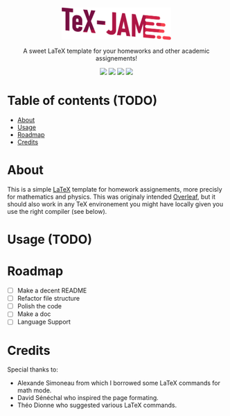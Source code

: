 <p align="center">
<img src="./logo.png" width=50% height=50% />
</p>
<p align="center">
A sweet LaTeX template for your homeworks and other academic assignements!
</p>
<p align="center">
    <img src="https://img.shields.io/badge/latex-%23008080.svg?style=for-the-badge&logo=latex&logoColor=white" />
    <img src="https://img.shields.io/badge/Overleaf-47A141?style=for-the-badge&logo=Overleaf&logoColor=white" /> 
    <img src="https://img.shields.io/github/v/release/LJerome94/Canevas-LaTeX?color=red&style=for-the-badge" />
    <img src="https://img.shields.io/github/license/Ljerome94/Canevas-LaTeX?color=orange&style=for-the-badge" />
  </p>
  
# Table of contents (TODO)
- [About](#About)
- [Usage](#Usage)
- [Roadmap](#Roadmap)
- [Credits](#Credits)

# About

This is a simple [LaTeX](https://www.latex-project.org) template for homework assignements, more precisly for mathematics and physics. This was originaly intended [Overleaf](https://www.overleaf.com), but it should also work in any TeX environement you might have locally given you use the right compiler (see below).

# Usage (TODO)

# Roadmap
- [ ] Make a decent README
- [ ] Refactor file structure
- [ ] Polish the code
- [ ] Make a doc
- [ ] Language Support

# Credits
Special thanks to:
- Alexande Simoneau from which I borrowed some LaTeX commands for math mode.
- David Sénéchal who inspired the page formating.
- Théo Dionne who suggested various LaTeX commands.
